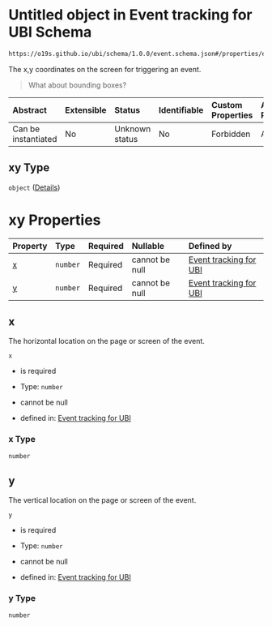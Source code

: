 # Untitled object in Event tracking for UBI Schema

```txt
https://o19s.github.io/ubi/schema/1.0.0/event.schema.json#/properties/event_attributes/properties/position/oneOf/1/properties/xy
```

The x,y coordinates on the screen for triggering an event.

> What about bounding boxes?

| Abstract            | Extensible | Status         | Identifiable | Custom Properties | Additional Properties | Access Restrictions | Defined In                                                                      |
| :------------------ | :--------- | :------------- | :----------- | :---------------- | :-------------------- | :------------------ | :------------------------------------------------------------------------------ |
| Can be instantiated | No         | Unknown status | No           | Forbidden         | Allowed               | none                | [event.schema.json\*](../../out/1.0.0/event.schema.json "open original schema") |

## xy Type

`object` ([Details](event-properties-event_attributes-properties-position-oneof-1-properties-xy.md))

# xy Properties

| Property | Type     | Required | Nullable       | Defined by                                                                                                                                                                                                                                                            |
| :------- | :------- | :------- | :------------- | :-------------------------------------------------------------------------------------------------------------------------------------------------------------------------------------------------------------------------------------------------------------------- |
| [x](#x)  | `number` | Required | cannot be null | [Event tracking for UBI](event-properties-event_attributes-properties-position-oneof-1-properties-xy-properties-x.md "https://o19s.github.io/ubi/schema/1.0.0/event.schema.json#/properties/event_attributes/properties/position/oneOf/1/properties/xy/properties/x") |
| [y](#y)  | `number` | Required | cannot be null | [Event tracking for UBI](event-properties-event_attributes-properties-position-oneof-1-properties-xy-properties-y.md "https://o19s.github.io/ubi/schema/1.0.0/event.schema.json#/properties/event_attributes/properties/position/oneOf/1/properties/xy/properties/y") |

## x

The horizontal location on the page or screen of the event.

`x`

* is required

* Type: `number`

* cannot be null

* defined in: [Event tracking for UBI](event-properties-event_attributes-properties-position-oneof-1-properties-xy-properties-x.md "https://o19s.github.io/ubi/schema/1.0.0/event.schema.json#/properties/event_attributes/properties/position/oneOf/1/properties/xy/properties/x")

### x Type

`number`

## y

The vertical location on the page or screen of the event.

`y`

* is required

* Type: `number`

* cannot be null

* defined in: [Event tracking for UBI](event-properties-event_attributes-properties-position-oneof-1-properties-xy-properties-y.md "https://o19s.github.io/ubi/schema/1.0.0/event.schema.json#/properties/event_attributes/properties/position/oneOf/1/properties/xy/properties/y")

### y Type

`number`
